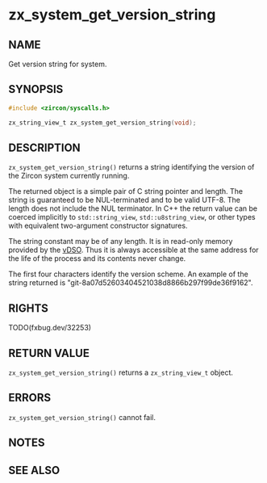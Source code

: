 # zx_system_get_version_string

## NAME

<!-- Updated by update-docs-from-fidl, do not edit. -->

Get version string for system.

## SYNOPSIS

<!-- Updated by update-docs-from-fidl, do not edit. -->

```c
#include <zircon/syscalls.h>

zx_string_view_t zx_system_get_version_string(void);
```

## DESCRIPTION

`zx_system_get_version_string()` returns a string identifying the version of
the Zircon system currently running.

The returned object is a simple pair of C string pointer and length.  The
string is guaranteed to be NUL-terminated and to be valid UTF-8.  The length
does not include the NUL terminator.  In C++ the return value can be coerced
implicitly to `std::string_view`, `std::u8string_view`, or other types with
equivalent two-argument constructor signatures.

The string constant may be of any length.  It is in read-only memory provided
by the [vDSO](../../concepts/kernel/vdso.md).  Thus it is always accessible at
the same address for the life of the process and its contents never change.

The first four characters identify the version scheme. An example of the string
returned is "git-8a07d52603404521038d8866b297f99de36f9162".

## RIGHTS

<!-- Updated by update-docs-from-fidl, do not edit. -->

TODO(fxbug.dev/32253)

## RETURN VALUE

`zx_system_get_version_string()` returns a `zx_string_view_t` object.

## ERRORS

`zx_system_get_version_string()` cannot fail.

## NOTES

## SEE ALSO


